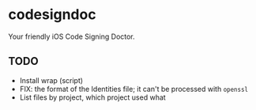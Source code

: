 # codesigndoc

Your friendly iOS Code Signing Doctor.

## TODO

- Install wrap (script)
- FIX: the format of the Identities file; it can't be processed with `openssl`
- List files by project, which project used what
